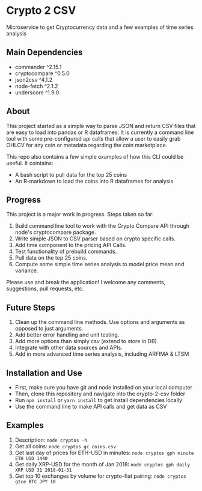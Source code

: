 # Crypto 2 CSV
Microservice to get Cryptocurrency data and a few examples of time series analysis

## Main Dependencies

* commander ^2.15.1
* cryptocompare ^0.5.0
* json2csv ^4.1.2
* node-fetch ^2.1.2
* underscore ^1.9.0

## About

This project started as a simple way to parse JSON and return CSV files that are easy to load into pandas or R dataframes. It is currently a command line tool with some pre-configured api calls that allow a user to easily grab OHLCV for any coin or metadata regarding the coin marketplace. 

This repo also contains a few simple examples of how this CLI could be useful. It cointains:
* A bash script to pull data for the top 25 coins
* An R-markdown to load the coins into R dataframes for analysis

## Progress

This project is a major work in progress. Steps taken so far:

1. Build command line tool to work with the Crypto Compare API through node's cryptocompare package.
2. Write simple JSON to CSV parser based on crypto specific calls.
3. Add time component to the pricing API Calls.
4. Test functionality of prebuild commands.
5. Pull data on the top 25 coins.
6. Compute some simple time series analysis to model price mean and variance.

Please use and break the application! I welcome any comments, suggestions, pull requests, etc.

## Future Steps

1. Clean up the command line methods. Use options and arguments as opposed to just arguments.
2. Add better error handling and unit testing.
3. Add more options than simply csv (extend to store in DB).
4. Integrate with other data sources and APIs.
5. Add in more advanced time series analysis, including ARFIMA & LTSM

## Installation and Use

- First, make sure you have git and node installed on your local computer
- Then, clone this repository and navigate into the crypto-2-csv folder
- Run `npm install` or `yarn install` to get install dependencies locally
- Use the command line to make API calls and get data as CSV

## Examples

1. Description: `node cryptos -h`
1. Get all coins: `node cryptos gc coins.csv`
3. Get last day of prices for ETH-USD in minutes: `node cryptos gph minute ETH USD 1440`
4. Get daily XRP-USD for the month of Jan 2018: `node cryptos gph daily XRP USD 31 2018-01-31`  
5. Get top 10 exchanges by volume for crypto-fiat pairing: `node cryptos gtce BTC JPY 10`

